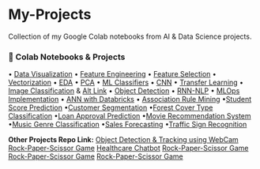 # My-Projects
Collection of my Google Colab notebooks from AI &amp; Data Science projects.
### 🔗 Colab Notebooks & Projects
• [Data Visualization](https://tinyurl.com/4av3fujh) • [Feature Engineering](https://tinyurl.com/4yr79z72) • [Feature Selection](https://tinyurl.com/mr3ed9fm) • [Vectorization](https://tinyurl.com/39jypsbz) • [EDA](https://tinyurl.com/3nvn59re) • [PCA](https://tinyurl.com/37w9y84k) • [ML Classifiers](https://tinyurl.com/2uyfupfe) • [CNN](https://tinyurl.com/yc8y8vc6) • [Transfer Learning](https://tinyurl.com/55599hk3) • [Image Classification](https://tinyurl.com/5n6uh8au) & [Alt Link](https://tinyurl.com/yc4k7ska) • [Object Detection](https://tinyurl.com/mudy4eyh) • [RNN-NLP](https://tinyurl.com/3wk4fxyk) • [MLOps Implementation](https://tinyurl.com/2p8355f4) • [ANN with Databricks](https://tinyurl.com/z4drjn9x) • [Association Rule Mining](https://tinyurl.com/39ba5888) •[Student Score Prediction](https://tinyurl.com/33r86uws) •[Customer Segmentation](https://tinyurl.com/2hah3c63) •[Forest Cover Type Classification](https://tinyurl.com/4b6abh64) •[Loan Approval Prediction](https://tinyurl.com/mryt5ehy) •[Movie Recommendation System](https://tinyurl.com/4yfykyc4) •[Music Genre Classification](https://tinyurl.com/39svvjek) •[Sales Forecasting](https://tinyurl.com/5duyrsze) •[Traffic Sign Recognition](https://tinyurl.com/54tmmk8p)
  
**Other Projects Repo Link:**
  [ Object Detection & Tracking using WebCam](https://github.com/GhazalBatool/Object-Detection.git)
  [Rock-Paper-Scissor Game](https://github.com/GhazalBatool/Rock-Paper-Scissor_Game.git)
  [Healthcare Chatbot](https://github.com/GhazalBatool/Healthcare_Chatbot.git)
  [Rock-Paper-Scissor Game](https://github.com/GhazalBatool/Rock-Paper-Scissor_Game.git)
  [Rock-Paper-Scissor Game](https://github.com/GhazalBatool/Rock-Paper-Scissor_Game.git)
  [Rock-Paper-Scissor Game](https://github.com/GhazalBatool/Rock-Paper-Scissor_Game.git)

